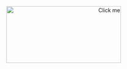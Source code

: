 <div align="right" style="display: inline-block;">
  <a href="https://github.com/cikle" target="_blank">
    <img src="https://github.com/Cikle/Cikle/assets/110893288/254b901f-4644-48b9-93a4-b36d104adf2f" alt="Click me" style="width: 300px; height: 150px;">
  </a>
</div>

